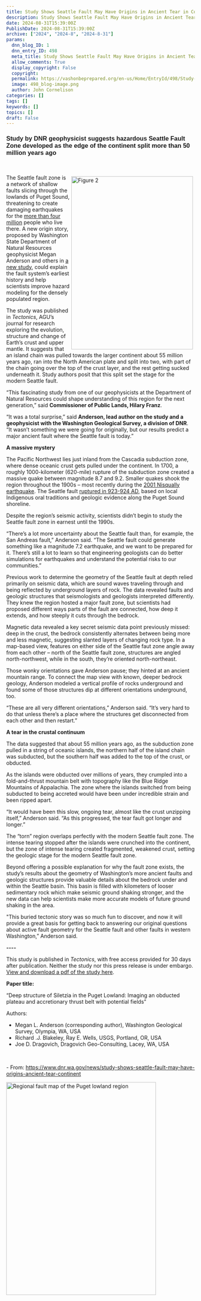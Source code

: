 ```yaml
---
title: Study Shows Seattle Fault May Have Origins in Ancient Tear in Continent
description: Study Shows Seattle Fault May Have Origins in Ancient Tear in Continent
date: 2024-08-31T15:39:00Z
PublishDate: 2024-08-31T15:39:00Z
archive: ["2024", "2024-8", "2024-8-31"]
params:
  dnn_blog_ID: 1
  dnn_entry_ID: 498
  meta_title: Study Shows Seattle Fault May Have Origins in Ancient Tear in Continent
  allow_comments: True
  display_copyright: False
  copyright:
  permalink: https://vashonbeprepared.org/en-us/Home/EntryId/498/Study-Shows-Seattle-Fault-May-Have-Origins-in-Ancient-Tear-in-Continent
  image: 498_blog-image.png
  author: John Cornelison
categories: []
tags: []
keywords: []
topics: []
draft: False
---
```


<h3><font face="Arial">Study by DNR geophysicist suggests hazardous Seattle Fault Zone developed as the edge of the continent split more than 50 million years ago</font></h3>

<p>&nbsp;</p>

<p><a href="./images/498/Figure%202_1.png"><img alt="Figure 2" src="./images/498/Figure%202_1.png" style="border: 0px; float: right; display: inline; background-image: none; width: 325px; height: 461px; margin: 5px;" title="Figure 2" /></a>The Seattle fault zone is a network of shallow faults slicing through the lowlands of Puget Sound, threatening to create damaging earthquakes for the <a href="https://censusreporter.org/profiles/31000US42660-seattle-tacoma-bellevue-wa-metro-area/">more than four million</a> people who live there. A new origin story, proposed by Washington State Department of Natural Resources geophysicist Megan Anderson and others in <a href="https://agupubs.onlinelibrary.wiley.com/doi/10.1029/2022TC007720">a new study</a>, could explain the fault system&rsquo;s earliest history and help scientists improve hazard modeling for the densely populated region.</p>

<p>The study was published in <em>Tectonics</em>, AGU&rsquo;s journal for research exploring the evolution, structure and change of Earth&rsquo;s crust and upper mantle. It suggests that an island chain was pulled towards the larger continent about 55 million years ago, ran into the North American plate and split into two, with part of the chain going over the top of the crust layer, and the rest getting sucked underneath it. Study authors posit that this split set the stage for the modern Seattle fault.</p>

<p>&ldquo;This fascinating study from one of our geophysicists at the Department of Natural Resources could shape understanding of this region for the next generation,&rdquo; said <strong>Commissioner of Public Lands, Hilary Franz</strong>.</p>

<p>&ldquo;It was a total surprise,&rdquo; said <strong>Anderson, lead author on the study and a geophysicist with the Washington Geological Survey, a division of DNR</strong>. &ldquo;It wasn&rsquo;t something we were going for originally, but our results predict a major ancient fault where the Seattle fault is today.&rdquo;</p>

<p><strong>A massive mystery</strong></p>

<p>The Pacific Northwest lies just inland from the Cascadia subduction zone, where dense oceanic crust gets pulled under the continent. In 1700, a roughly 1000-kilometer (620-mile) rupture of the subduction zone created a massive quake between magnitude 8.7 and 9.2. Smaller quakes shook the region throughout the 1900s &ndash; most recently during the <a href="https://www.seattletimes.com/seattle-news/science/20-years-after-the-nisqually-earthquake-are-we-better-prepared-for-the-big-one/">2001 Nisqually earthquake</a>. The Seattle fault <a href="https://www.science.org/doi/full/10.1126/sciadv.adh4973">ruptured in 923-924 AD</a>, based on local Indigenous oral traditions and geologic evidence along the Puget Sound shoreline.</p>

<p>Despite the region&rsquo;s seismic activity, scientists didn&rsquo;t begin to study the Seattle fault zone in earnest until the 1990s.&nbsp;</p>

<p>&ldquo;There&rsquo;s a lot more uncertainty about the Seattle fault than, for example, the San Andreas fault,&rdquo; Anderson said. &ldquo;The Seattle fault could generate something like a magnitude 7.2 earthquake, and we want to be prepared for it. There&rsquo;s still a lot to learn so that engineering geologists can do better simulations for earthquakes and understand the potential risks to our communities.&rdquo;</p>

<p>Previous work to determine the geometry of the Seattle fault at depth relied primarily on seismic data, which are sound waves traveling through and being reflected by underground layers of rock. The data revealed faults and geologic structures that seismologists and geologists interpreted differently. They knew the region hosted a major fault zone, but scientists had proposed different ways parts of the fault are connected, how deep it extends, and how steeply it cuts through the bedrock.</p>

<p>Magnetic data revealed a key secret seismic data point previously missed: deep in the crust, the bedrock consistently alternates between being more and less magnetic, suggesting slanted layers of changing rock type. In a map-based view, features on either side of the Seattle faut zone angle away from each other &ndash; north of the Seattle fault zone, structures are angled north-northwest, while in the south, they&rsquo;re oriented north-northeast.&nbsp;</p>

<p>Those wonky orientations gave Anderson pause; they hinted at an ancient mountain range. To connect the map view with known, deeper bedrock geology, Anderson modeled a vertical profile of rocks underground and found some of those structures dip at different orientations underground, too.</p>

<p>&ldquo;These are all very different orientations,&rdquo; Anderson said. &ldquo;It&rsquo;s very hard to do that unless there&rsquo;s a place where the structures get disconnected from each other and then restart.&rdquo;</p>

<p><strong>A tear in the crustal continuum</strong></p>

<p>The data suggested that about 55 million years ago, as the subduction zone pulled in a string of oceanic islands, the northern half of the island chain was subducted, but the southern half was added to the top of the crust, or obducted.</p>

<p>As the islands were obducted over millions of years, they crumpled into a fold-and-thrust mountain belt with topography like the Blue Ridge Mountains of Appalachia. The zone where the islands switched from being subducted to being accreted would have been under incredible strain and been ripped apart.</p>

<p>&ldquo;It would have been this slow, ongoing tear, almost like the crust unzipping itself,&rdquo; Anderson said. &ldquo;As this progressed, the tear fault got longer and longer.&rdquo;</p>

<p>The &ldquo;torn&rdquo; region overlaps perfectly with the modern Seattle fault zone. The intense tearing stopped after the islands were crunched into the continent, but the zone of intense tearing created fragmented, weakened crust, setting the geologic stage for the modern Seattle fault zone.</p>

<p>Beyond offering a possible explanation for why the fault zone exists, the study&rsquo;s results about the geometry of Washington&rsquo;s more ancient faults and geologic structures provide valuable details about the bedrock under and within the Seattle basin. This basin is filled with kilometers of looser sedimentary rock which make seismic ground shaking stronger, and the new data can help scientists make more accurate models of future ground shaking in the area.&nbsp;</p>

<p>&quot;This buried tectonic story was so much fun to discover, and now it will provide a great basis for getting back to answering our original questions about active fault geometry for the Seattle fault and other faults in western Washington,&rdquo; Anderson said.</p>

<p><strong>----</strong></p>

<p>This study is published in <em>Tectonics</em>, with free access provided for 30 days after publication. Neither the study nor this press release is under embargo. <a href="https://agupubs.onlinelibrary.wiley.com/doi/10.1029/2022TC007720">View and download a pdf of the study here</a>.</p>

<p><strong>Paper title:</strong></p>

<p>&ldquo;Deep structure of Siletzia in the Puget Lowland: Imaging an obducted plateau and accretionary thrust belt with potential fields&rdquo;</p>

<p>Authors:</p>

<ul>
 <li>Megan L. Anderson (corresponding author), Washington Geological Survey, Olympia, WA, USA&nbsp;</li>
 <li>Richard .J. Blakeley, Ray E. Wells, USGS, Portland, OR, USA&nbsp;</li>
 <li>Joe D. Dragovich, Dragovich Geo-Consulting, Lacey, WA, USA</li>
</ul>

<p>&nbsp;</p>

<p>- From: <a href="https://www.dnr.wa.gov/news/study-shows-seattle-fault-may-have-origins-ancient-tear-continent" title="https://www.dnr.wa.gov/news/study-shows-seattle-fault-may-have-origins-ancient-tear-continent">https://www.dnr.wa.gov/news/study-shows-seattle-fault-may-have-origins-ancient-tear-continent</a></p>

<p><img alt="Regional fault map of the Puget lowland region" height="567" src="./images/498/Figure 2.png " width="400" /></p>
